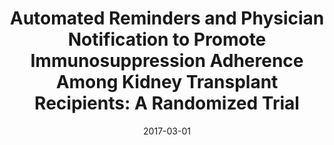 ---
articlename2: Transplant
title: >-
  Automated Reminders and Physician Notification to Promote Immunosuppression Adherence Among Kidney Transplant Recipients: A Randomized Trial
date: 2017-03-01
summary: >-
  Provider notification and customized reminders appear promising in helping patients achieve better medication adherence, but these strategies require evaluation in trials powered to detect differences in clinical outcomes
authors: >-
  Peter P. Reese, MD, MSCE, Roy D. Bloom, MD, Jennifer Trofe-Clark, PharmD, Adam Mussell, MA, Daniel Leidy, BA, Simona Levsky, BS, Jingsan Zhu, MS, MBA, Lin Yang, MS, Wenli Wang, MS, Andrea Troxel, ScD, Harold I. Feldman, MD, MSCE, Kevin Volpp, MD, PhD
externallink: 'http://www.sciencedirect.com/science/article/pii/S0272638616305972'
journal: Am. J. Kidney Dis.
---